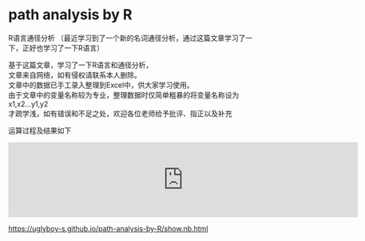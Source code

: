 # path analysis by R
 R语言通径分析
 （最近学习到了一个新的名词通径分析，通过这篇文章学习了一下，正好也学习了一下R语言）


 基于这篇文章，学习了一下R语言和通径分析，<br>
 文章来自网络，如有侵权请联系本人删除。<br>
 文章中的数据已手工录入整理到Excel中，供大家学习使用。<br>
 由于文章中的变量名称较为专业，整理数据时仅简单粗暴的将变量名称设为x1,x2...y1,y2<br>
 才疏学浅，如有错误和不足之处，欢迎各位老师给予批评、指正以及补充<br>

 运算过程及结果如下<br>
 <iframe src="https://uglyboy-s.github.io/path-analysis-by-R/show.nb.html" width="700px"  frameborder="0" scrolling="no"></iframe>
 
 <a href='https://uglyboy-s.github.io/path-analysis-by-R/show.nb.html'>https://uglyboy-s.github.io/path-analysis-by-R/show.nb.html</a>
